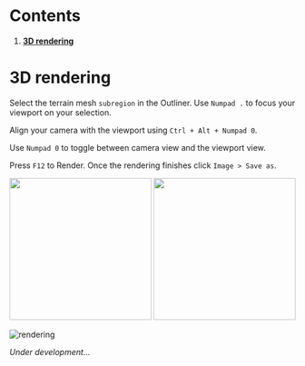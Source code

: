 # Contents
1. [**3D rendering**](#3d-rendering)

# 3D rendering
Select the terrain mesh `subregion` in the Outliner.
Use `Numpad .` to focus your viewport on your selection.

Align your camera with the viewport using
`Ctrl + Alt + Numpad 0`.

Use `Numpad 0` to toggle between camera view and the viewport view.

Press `F12` to Render.
Once the rendering finishes
click `Image > Save as`.

<p align="center">
  <img src="../images/3d-ecosystems/ncspm_rendering_1.png" height="250">
  <img src="../images/3d-ecosystems/ncspm_rendering_2.png" height="250">
</p>

![rendering](../images/3d-ecosystems/ncspm_rendering_3.png)

*Under development...*
